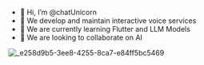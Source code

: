 - 👋 Hi, I’m @chatUnicorn
- 👀 We develop and maintain interactive voice services
- 🌱 We are currently learning Flutter and LLM Models
- 💞️ We are looking to collaborate on AI

  
<!---
chatUnicorn/chatUnicorn is a ✨ special ✨ repository because its `README.md` (this file) appears on your GitHub profile.
You can click the Preview link to take a look at your changes.
--->
![_e258d9b5-3ee8-4255-8ca7-e84ff5bc5469](https://github.com/chatUnicorn/chatUnicorn/assets/133784556/0d1df638-0fdf-4970-b163-30b8c6b714f1)
